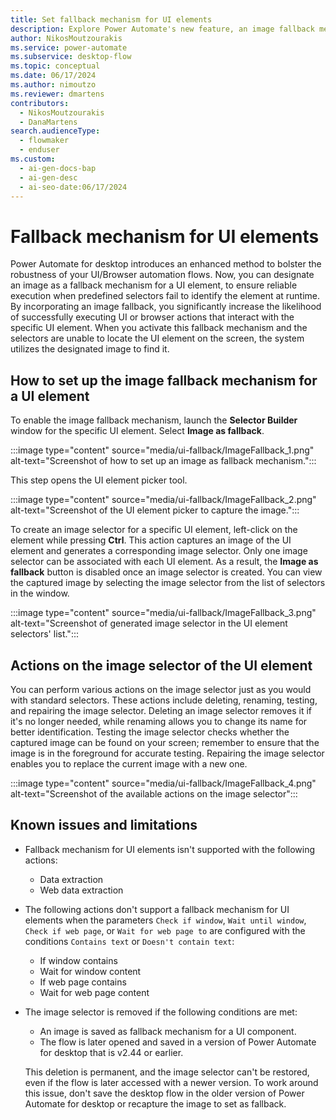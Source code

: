```yaml
---
title: Set fallback mechanism for UI elements
description: Explore Power Automate's new feature, an image fallback mechanism for UI elements, increasing the success rate of executing UI or browser actions.
author: NikosMoutzourakis
ms.service: power-automate
ms.subservice: desktop-flow
ms.topic: conceptual
ms.date: 06/17/2024
ms.author: nimoutzo
ms.reviewer: dmartens
contributors:
  - NikosMoutzourakis
  - DanaMartens
search.audienceType:
  - flowmaker
  - enduser
ms.custom:
  - ai-gen-docs-bap
  - ai-gen-desc
  - ai-seo-date:06/17/2024
---
```


# Fallback mechanism for UI elements

Power Automate for desktop introduces an enhanced method to bolster the robustness of your UI/Browser automation flows. Now, you can designate an image as a fallback mechanism for a UI element, to ensure reliable execution when predefined selectors fail to identify the element at runtime. By incorporating an image fallback, you significantly increase the likelihood of successfully executing UI or browser actions that interact with the specific UI element. When you activate this fallback mechanism and the selectors are unable to locate the UI element on the screen, the system utilizes the designated image to find it.

## How to set up the image fallback mechanism for a UI element

To enable the image fallback mechanism, launch the **Selector Builder** window for the specific UI element. Select **Image as fallback**.

:::image type="content" source="media/ui-fallback/ImageFallback_1.png" alt-text="Screenshot of how to set up an image as fallback mechanism.":::

This step opens the UI element picker tool.

:::image type="content" source="media/ui-fallback/ImageFallback_2.png" alt-text="Screenshot of the UI element picker to capture the image.":::

To create an image selector for a specific UI element, left-click on the element while pressing **Ctrl**. This action captures an image of the UI element and generates a corresponding image selector. Only one image selector can be associated with each UI element. As a result, the **Image as fallback** button is disabled once an image selector is created. You can view the captured image by selecting the image selector from the list of selectors in the window.

:::image type="content" source="media/ui-fallback/ImageFallback_3.png" alt-text="Screenshot of generated image selector in the UI element selectors' list.":::

## Actions on the image selector of the UI element

You can perform various actions on the image selector just as you would with standard selectors. These actions include deleting, renaming, testing, and repairing the image selector. Deleting an image selector removes it if it's no longer needed, while renaming allows you to change its name for better identification. Testing the image selector checks whether the captured image can be found on your screen; remember to ensure that the image is in the foreground for accurate testing. Repairing the image selector enables you to replace the current image with a new one.

:::image type="content" source="media/ui-fallback/ImageFallback_4.png" alt-text="Screenshot of the available actions on the image selector":::

## Known issues and limitations

- Fallback mechanism for UI elements isn't supported with the following actions:
  - Data extraction
  - Web data extraction
- The following actions don't support a fallback mechanism for UI elements when the parameters `Check if window`, `Wait until window`, `Check if web page`, or `Wait for web page to` are configured with the conditions `Contains text` or `Doesn't contain text`:
  - If window contains
  - Wait for window content
  - If web page contains
  - Wait for web page content
- The image selector is removed if the following conditions are met:
  - An image is saved as fallback mechanism for a UI component.
  - The flow is later opened and saved in a version of Power Automate for desktop that is v2.44 or earlier.
  
  This deletion is permanent, and the image selector can't be restored, even if the flow is later accessed with a newer version. To work around this issue, don't save the desktop flow in the older version of Power Automate for desktop or recapture the image to set as fallback.
